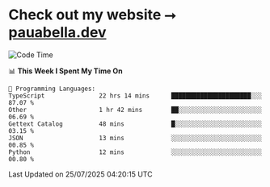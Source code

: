 # Check out my website ⭢ [pauabella.dev](https://pauabella.dev)

<!--START_SECTION:waka-->
![Code Time](http://img.shields.io/badge/Code%20Time-4%2C631%20hrs%2012%20mins-blue)

📊 **This Week I Spent My Time On** 

```text
💬 Programming Languages: 
TypeScript               22 hrs 14 mins      ██████████████████████░░░   87.07 % 
Other                    1 hr 42 mins        ██░░░░░░░░░░░░░░░░░░░░░░░   06.69 % 
Gettext Catalog          48 mins             █░░░░░░░░░░░░░░░░░░░░░░░░   03.15 % 
JSON                     13 mins             ░░░░░░░░░░░░░░░░░░░░░░░░░   00.85 % 
Python                   12 mins             ░░░░░░░░░░░░░░░░░░░░░░░░░   00.80 % 
```


 Last Updated on 25/07/2025 04:20:15 UTC
<!--END_SECTION:waka-->
